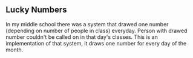 ## Lucky Numbers

In my middle school there was a system that drawed one number (depending on number of people in class) everyday.
Person with drawed number couldn't be called on in that day's classes. This is an implementation of that system, it draws one number for every day of the month.
